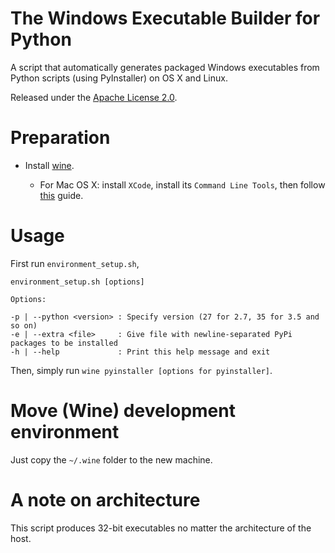 # The Windows Executable Builder for Python

A script that automatically generates packaged Windows executables from Python scripts (using PyInstaller) on OS X and Linux.

Released under the [Apache License 2.0](http://www.apache.org/licenses/LICENSE-2.0).

# Preparation

* Install [wine](http://winehq.org).

    * For Mac OS X: install `XCode`, install its `Command Line Tools`, then follow [this](http://wiki.winehq.org/MacOSX) guide.

# Usage

First run `environment_setup.sh`,
```
environment_setup.sh [options]

Options:

-p | --python <version> : Specify version (27 for 2.7, 35 for 3.5 and so on)
-e | --extra <file>     : Give file with newline-separated PyPi packages to be installed
-h | --help             : Print this help message and exit
```

Then, simply run `wine pyinstaller [options for pyinstaller]`.

# Move (Wine) development environment

Just copy the `~/.wine` folder to the new machine.

# A note on architecture

This script produces 32-bit executables no matter the architecture of the host.
